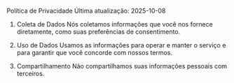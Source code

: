 Política de Privacidade
Última atualização: 2025-10-08

1. Coleta de Dados
Nós coletamos informações que você nos fornece diretamente, como suas preferências de consentimento.

2. Uso de Dados
Usamos as informações para operar e manter o serviço e para garantir que você concorde com nossos termos.

3. Compartilhamento
Não compartilhamos suas informações pessoais com terceiros.